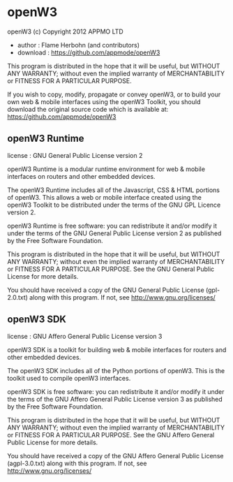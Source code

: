 openW3
======

openW3 (c) Copyright 2012 APPMO LTD

* author    : Flame Herbohn (and contributors)
* download  : https://github.com/appmode/openW3

This program is distributed in the hope that it will be useful,
but WITHOUT ANY WARRANTY; without even the implied warranty of
MERCHANTABILITY or FITNESS FOR A PARTICULAR PURPOSE.

If you wish to copy, modify, propagate or convey openW3, or to build
your own web & mobile interfaces using the openW3 Toolkit, you should 
download the original source code which is available at: 
https://github.com/appmode/openW3


openW3 Runtime
--------------

license   : GNU General Public License version 2
 
openW3 Runtime is a modular runtime environment for web & mobile interfaces 
on routers and other embedded devices.
 
The openW3 Runtime includes all of the Javascript, CSS & HTML portions of
openW3. This allows a web or mobile interface created using the 
openW3 Toolkit to be distributed under the terms of the GNU GPL Licence
version 2.

openW3 Runtime is free software: you can redistribute it and/or modify it
under the terms of the GNU General Public License version 2 as published 
by the Free Software Foundation.
 
This program is distributed in the hope that it will be useful,
but WITHOUT ANY WARRANTY; without even the implied warranty of
MERCHANTABILITY or FITNESS FOR A PARTICULAR PURPOSE.  See the
GNU General Public License for more details.
 
You should have received a copy of the GNU General Public License (gpl-2.0.txt) 
along with this program. If not, see http://www.gnu.org/licenses/


openW3 SDK
----------

license   : GNU Affero General Public License version 3
 
openW3 SDK is a toolkit for building web & mobile interfaces for routers and 
other embedded devices.
 
The openW3 SDK includes all of the Python portions of openW3. This is the 
toolkit used to compile openW3 interfaces.
 
openW3 SDK is free software: you can redistribute it and/or modify it under the 
terms of the GNU Affero General Public License version 3 as published by the 
Free Software Foundation.
 
This program is distributed in the hope that it will be useful,
but WITHOUT ANY WARRANTY; without even the implied warranty of
MERCHANTABILITY or FITNESS FOR A PARTICULAR PURPOSE.  See the
GNU Affero General Public License for more details.
 
You should have received a copy of the GNU Affero General Public License 
(agpl-3.0.txt) along with this program. If not, see http://www.gnu.org/licenses/

